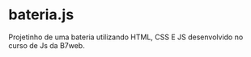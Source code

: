 # bateria.js


Projetinho de uma bateria utilizando HTML, CSS E JS desenvolvido no curso de Js da B7web.
